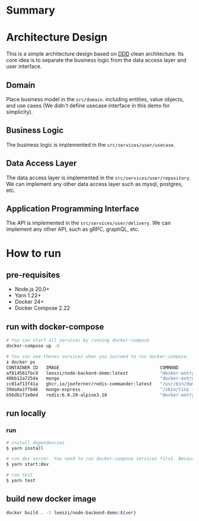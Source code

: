 # Summary

# Architecture Design
This is a simple architecture design based on [DDD](https://en.wikipedia.org/wiki/Domain-driven_design) clean architecture.
Its core idea is to separate the business logic from the data access layer and user interface.

## Domain
Place business model in the `src/domain`. including entities, value objects, and use cases (We didn't define usecase interface in this demo for simplicity). 

## Business Logic
The business logic is implemented in the `src/services/user/usecase`.

## Data Access Layer
The data access layer is implemented in the `src/services/user/repository`. We can implement any other data access layer such as mysql, postgres, etc.

## Application Programming Interface
The API is implemented in the `src/services/user/delivery`. We can implement any other API, such as gRPC, graphQL, etc.

# How to run
## pre-requisites
- Node.js 20.0+
- Yarn 1.22+
- Docker 24+
- Docker Compose 2.22

## run with docker-compose
```bash
# You can start all services by running docker-compose
docker-compose up -d

# You can see theses services when you succeed to run docker-compose.
❯ docker ps
CONTAINER ID   IMAGE                                      COMMAND                  CREATED       STATUS                 PORTS                      NAMES
af814561fbc9   leeszi/node-backend-demo:latest            "docker-entrypoint.s…"   2 hours ago   Up 2 hours             0.0.0.0:80->3000/tcp       node-backend-demo-backend-1
40bb12a725da   mongo                                      "docker-entrypoint.s…"   2 hours ago   Up 2 hours             0.0.0.0:27017->27017/tcp   node-backend-demo-mongo-1
cc01af13f41a   ghcr.io/joeferner/redis-commander:latest   "/usr/bin/dumb-init …"   2 hours ago   Up 2 hours (healthy)   0.0.0.0:8082->8081/tcp     node-backend-demo-redis-commander-1
39da0a1ffb46   mongo-express                              "/sbin/tini -- /dock…"   2 hours ago   Up 2 hours             0.0.0.0:8081->8081/tcp     node-backend-demo-mongo-express-1
b56db1f1e0ed   redis:6.0.20-alpine3.18                    "docker-entrypoint.s…"   2 hours ago   Up 2 hours             0.0.0.0:6379->6379/tcp     node-backend-demo-redis-1
```

## run locally
### run
```bash
# install dependencies
$ yarn install

# run dev server. You need to run docker-compose services first. Because the server depends on redis and mongodb.
$ yarn start:dev

# run test
$ yarn test
```

## build new docker image
```bash
docker build . -t leeszi/node-backend-demo:${ver}
```
